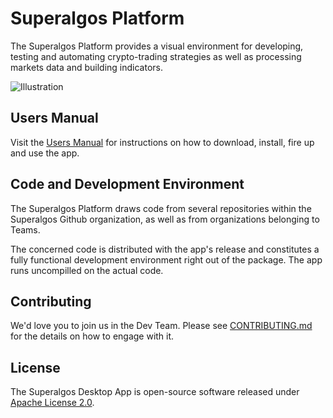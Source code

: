 # Superalgos Platform

The Superalgos Platform provides a visual environment for developing, testing and automating crypto-trading strategies as well as processing markets data and building indicators.

![Illustration](https://user-images.githubusercontent.com/13994516/63528460-4550ae80-c503-11e9-8db6-22995e0b9c16.gif)

## Users Manual

Visit the [Users Manual](https://github.com/Superalgos/Platform/wiki) for instructions on how to download, install, fire up and use the app. 

## Code and Development Environment

The Superalgos Platform draws code from several repositories within the Superalgos Github organization, as well as from organizations belonging to Teams.

The concerned code is distributed with the app's release and constitutes a fully functional development environment right out of the package. The app runs uncompilled on the actual code.

## Contributing

We'd love you to join us in the Dev Team. Please see [CONTRIBUTING.md](https://github.com/Superalgos/Platform/blob/master/CONTRIBUTING.md) for the details on how to engage with it.

## License

The Superalgos Desktop App is open-source software released under [Apache License 2.0](https://github.com/Superalgos/Platform/blob/master/LICENSE).
